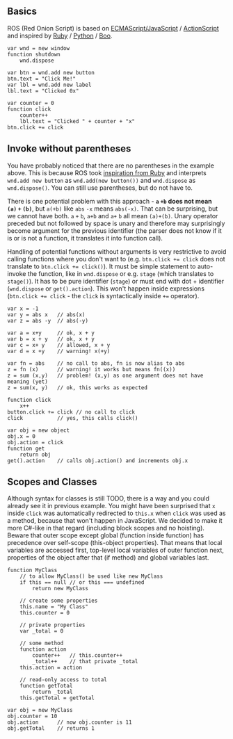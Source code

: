 ﻿## Basics

ROS (Red Onion Script) is based on
[ECMAScript/JavaScript](https://www.ecma-international.org/publications/standards/Ecma-262.htm)
/ [ActionScript](https://en.wikipedia.org/wiki/ActionScript)
and inspired by
[Ruby](https://www.ruby-lang.org/)
/ [Python](https://www.python.org/)
/ [Boo](http://boo-lang.org/).

```
var wnd = new window
function shutdown
    wnd.dispose

var btn = wnd.add new button
btn.text = "Click Me!"
var lbl = wnd.add new label
lbl.text = "Clicked 0x"

var counter = 0
function click
    counter++
    lbl.text = "Clicked " + counter + "x"
btn.click += click
```

## Invoke without parentheses

You have probably noticed that there are no parentheses in the example above.
This is because ROS took
[inspiration from Ruby](http://ruby-for-beginners.rubymonstas.org/bonus/parentheses.html)
and interprets `wnd.add new button` as `wnd.add(new button())`
and `wnd.dispose` as `wnd.dispose()`. You can still use parentheses, but do not have to.

There is one potential problem with this approach -
**`a`&#160;`+b` does not mean `(a)`&#160;`+`&#160;`(b)`**,
but `a(+b)` like `abs`&#160;`-x` means `abs(-x)`.
That can be surprising, but we cannot have both.
`a`&#160;`+`&#160;`b`, `a+b` and `a+`&#160;`b` all mean `(a)+(b)`.
Unary operator preceded but not followed by space
is unary and therefore may surprisingly become argument for the previous identifier
(the parser does not know if it is or is not a function, it translates it into function call).

Handling of potential functions without arguments is very restrictive
to avoid calling functions where you don't want to (e.g. `btn.click += click`
does not translate to `btn.click += click()`). It must be simple statement
to auto-invoke the function, like in `wnd.dispose` or e.g. `stage`
(which translates to `stage()`). It has to be pure identifier (`stage`)
or must end with dot + identifier (`wnd.dispose` or `get().action`).
This won't happen inside expressions (`btn.click += click` -
the `click` is syntactically inside `+=` operator).

```
var x = -1
var y = abs x   // abs(x)
var z = abs -y  // abs(-y)

var a = x+y     // ok, x + y
var b = x + y   // ok, x + y
var c = x+ y    // allowed, x + y
var d = x +y    // warning! x(+y)

var fn = abs    // no call to abs, fn is now alias to abs
z = fn (x)      // warning! it works but means fn((x))
z = sum (x,y)   // problem! (x,y) as one argument does not have meaning (yet)
z = sum(x, y)   // ok, this works as expected

function click
    x++
button.click += click // no call to click
click           // yes, this calls click()

var obj = new object
obj.x = 0
obj.action = click
function get
    return obj
get().action    // calls obj.action() and increments obj.x
```

## Scopes and Classes

Although syntax for classes is still TODO, there is a way
and you could already see it in previous example.
You might have been surprised that `x` inside `click`
was automatically redirected to `this.x` when `click`
was used as a method, because that won't happen in JavaScript.
We decided to make it more C#-like in that regard
(including block scopes and no hoisting).
Beware that outer scope except global (function inside function)
has precedence over self-scope (this-object properties).
That means that local variables are accessed first,
top-level local variables of outer function next,
properties of the object after that (if method)
and global variables last.

```
function MyClass
    // to allow MyClass() be used like new MyClass
    if this == null // or this === undefined
        return new MyClass

    // create some properties
    this.name = "My Class"
    this.counter = 0

    // private properties
    var _total = 0

    // some method
    function action
        counter++   // this.counter++
        _total++    // that private _total
    this.action = action

    // read-only access to total
    function getTotal
        return _total
    this.getTotal = getTotal

var obj = new MyClass
obj.counter = 10
obj.action      // now obj.counter is 11
obj.getTotal    // returns 1
```